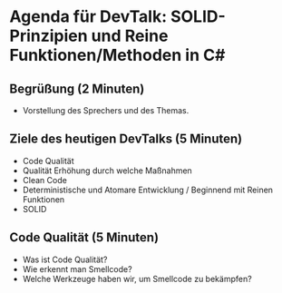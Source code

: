 # Agenda für DevTalk: SOLID-Prinzipien und Reine Funktionen/Methoden in C#

## Begrüßung (2 Minuten)
- Vorstellung des Sprechers und des Themas.

## Ziele des heutigen DevTalks (5 Minuten)
- Code Qualität
- Qualität Erhöhung durch welche Maßnahmen
- Clean Code
- Deterministische und Atomare Entwicklung / Beginnend mit Reinen Funktionen
- SOLID

## Code Qualität (5 Minuten)

- Was ist Code Qualität?
- Wie erkennt man Smellcode?
- Welche Werkzeuge haben wir, um Smellcode zu bekämpfen?





